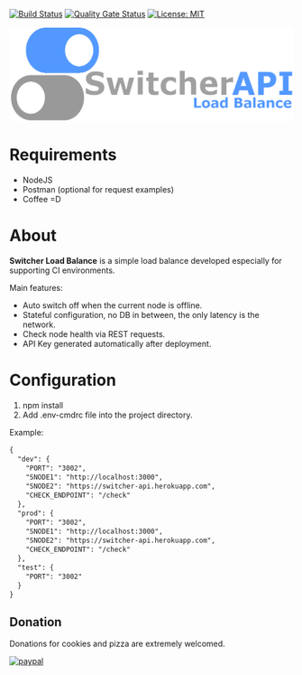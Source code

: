 [![Build Status](https://travis-ci.com/petruki/switcher-balance.svg?branch=master)](https://travis-ci.com/petruki/switcher-balance)
[![Quality Gate Status](https://sonarcloud.io/api/project_badges/measure?project=switcher-balance&metric=alert_status)](https://sonarcloud.io/dashboard?id=switcher-balance)
[![License: MIT](https://img.shields.io/badge/License-MIT-yellow.svg)](https://opensource.org/licenses/MIT)

![Switcher Load Balance: Load Balancing API](https://github.com/petruki/switcherapi-assets/blob/master/logo/switcherapi_loadbalance.png)

# Requirements  
- NodeJS
- Postman (optional for request examples)
- Coffee =D

# About  
**Switcher Load Balance** is a simple load balance developed especially for supporting CI environments.

Main features:
- Auto switch off when the current node is offline.
- Stateful configuration, no DB in between, the only latency is the network.
- Check node health via REST requests.
- API Key generated automatically after deployment.

# Configuration
1) npm install
2) Add .env-cmdrc file into the project directory.

Example:
```
{
  "dev": {
    "PORT": "3002",
    "SNODE1": "http://localhost:3000",
    "SNODE2": "https://switcher-api.herokuapp.com",
    "CHECK_ENDPOINT": "/check"
  },
  "prod": {
    "PORT": "3002",
    "SNODE1": "http://localhost:3000",
    "SNODE2": "https://switcher-api.herokuapp.com",
    "CHECK_ENDPOINT": "/check"
  },
  "test": {
    "PORT": "3002"
  }
}
```

## Donation
Donations for cookies and pizza are extremely welcomed.

[![paypal](https://www.paypalobjects.com/en_US/i/btn/btn_donateCC_LG.gif)](https://www.paypal.com/cgi-bin/webscr?cmd=_s-xclick&hosted_button_id=9FKW64V67RKXW&source=url)
